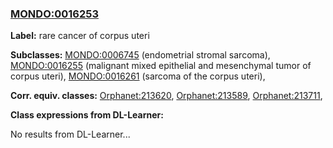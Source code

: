 
### [MONDO:0016253](http://purl.obolibrary.org/obo/MONDO_0016253)
**Label:** rare cancer of corpus uteri

**Subclasses:** [MONDO:0006745](http://purl.obolibrary.org/obo/MONDO_0006745) (endometrial stromal sarcoma), [MONDO:0016255](http://purl.obolibrary.org/obo/MONDO_0016255) (malignant mixed epithelial and mesenchymal tumor of corpus uteri), [MONDO:0016261](http://purl.obolibrary.org/obo/MONDO_0016261) (sarcoma of the corpus uteri), 

**Corr. equiv. classes:** [Orphanet:213620](http://www.orpha.net/ORDO/Orphanet_213620), [Orphanet:213589](http://www.orpha.net/ORDO/Orphanet_213589), [Orphanet:213711](http://www.orpha.net/ORDO/Orphanet_213711), 

**Class expressions from DL-Learner:**

No results from DL-Learner...



